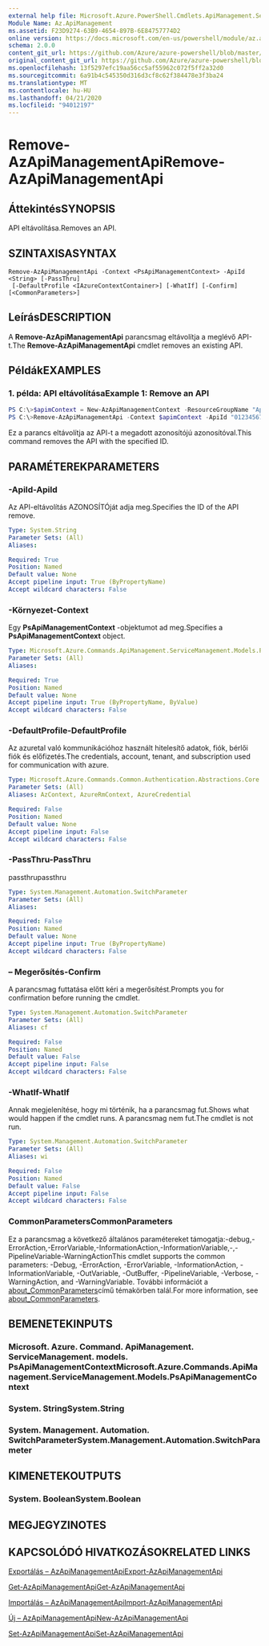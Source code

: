 ```yaml
---
external help file: Microsoft.Azure.PowerShell.Cmdlets.ApiManagement.ServiceManagement.dll-Help.xml
Module Name: Az.ApiManagement
ms.assetid: F23D9274-63B9-4654-897B-6E84757774D2
online version: https://docs.microsoft.com/en-us/powershell/module/az.apimanagement/remove-azapimanagementapi
schema: 2.0.0
content_git_url: https://github.com/Azure/azure-powershell/blob/master/src/ApiManagement/ApiManagement/help/Remove-AzApiManagementApi.md
original_content_git_url: https://github.com/Azure/azure-powershell/blob/master/src/ApiManagement/ApiManagement/help/Remove-AzApiManagementApi.md
ms.openlocfilehash: 13f5297efc19aa56cc5af55962c072f5ff2a32d0
ms.sourcegitcommit: 6a91b4c545350d316d3cf8c62f384478e3f3ba24
ms.translationtype: MT
ms.contentlocale: hu-HU
ms.lasthandoff: 04/21/2020
ms.locfileid: "94012197"
---
```

# <span data-ttu-id="b55b3-101">Remove-AzApiManagementApi</span><span class="sxs-lookup"><span data-stu-id="b55b3-101">Remove-AzApiManagementApi</span></span>

## <span data-ttu-id="b55b3-102">Áttekintés</span><span class="sxs-lookup"><span data-stu-id="b55b3-102">SYNOPSIS</span></span>
<span data-ttu-id="b55b3-103">API eltávolítása.</span><span class="sxs-lookup"><span data-stu-id="b55b3-103">Removes an API.</span></span>

## <span data-ttu-id="b55b3-104">SZINTAXISA</span><span class="sxs-lookup"><span data-stu-id="b55b3-104">SYNTAX</span></span>

```
Remove-AzApiManagementApi -Context <PsApiManagementContext> -ApiId <String> [-PassThru]
 [-DefaultProfile <IAzureContextContainer>] [-WhatIf] [-Confirm] [<CommonParameters>]
```

## <span data-ttu-id="b55b3-105">Leírás</span><span class="sxs-lookup"><span data-stu-id="b55b3-105">DESCRIPTION</span></span>
<span data-ttu-id="b55b3-106">A **Remove-AzApiManagementApi** parancsmag eltávolítja a meglévő API-t.</span><span class="sxs-lookup"><span data-stu-id="b55b3-106">The **Remove-AzApiManagementApi** cmdlet removes an existing API.</span></span>

## <span data-ttu-id="b55b3-107">Példák</span><span class="sxs-lookup"><span data-stu-id="b55b3-107">EXAMPLES</span></span>

### <span data-ttu-id="b55b3-108">1. példa: API eltávolítása</span><span class="sxs-lookup"><span data-stu-id="b55b3-108">Example 1: Remove an API</span></span>
```powershell
PS C:\>$apimContext = New-AzApiManagementContext -ResourceGroupName "Api-Default-WestUS" -ServiceName "contoso"
PS C:\>Remove-AzApiManagementApi -Context $apimContext -ApiId "0123456789"
```

<span data-ttu-id="b55b3-109">Ez a parancs eltávolítja az API-t a megadott azonosítójú azonosítóval.</span><span class="sxs-lookup"><span data-stu-id="b55b3-109">This command removes the API with the specified ID.</span></span>

## <span data-ttu-id="b55b3-110">PARAMÉTEREK</span><span class="sxs-lookup"><span data-stu-id="b55b3-110">PARAMETERS</span></span>

### <span data-ttu-id="b55b3-111">-ApiId</span><span class="sxs-lookup"><span data-stu-id="b55b3-111">-ApiId</span></span>
<span data-ttu-id="b55b3-112">Az API-eltávolítás AZONOSÍTÓját adja meg.</span><span class="sxs-lookup"><span data-stu-id="b55b3-112">Specifies the ID of the API remove.</span></span>

```yaml
Type: System.String
Parameter Sets: (All)
Aliases:

Required: True
Position: Named
Default value: None
Accept pipeline input: True (ByPropertyName)
Accept wildcard characters: False
```

### <span data-ttu-id="b55b3-113">-Környezet</span><span class="sxs-lookup"><span data-stu-id="b55b3-113">-Context</span></span>
<span data-ttu-id="b55b3-114">Egy **PsApiManagementContext** -objektumot ad meg.</span><span class="sxs-lookup"><span data-stu-id="b55b3-114">Specifies a **PsApiManagementContext** object.</span></span>

```yaml
Type: Microsoft.Azure.Commands.ApiManagement.ServiceManagement.Models.PsApiManagementContext
Parameter Sets: (All)
Aliases:

Required: True
Position: Named
Default value: None
Accept pipeline input: True (ByPropertyName, ByValue)
Accept wildcard characters: False
```

### <span data-ttu-id="b55b3-115">-DefaultProfile</span><span class="sxs-lookup"><span data-stu-id="b55b3-115">-DefaultProfile</span></span>
<span data-ttu-id="b55b3-116">Az azuretal való kommunikációhoz használt hitelesítő adatok, fiók, bérlői fiók és előfizetés.</span><span class="sxs-lookup"><span data-stu-id="b55b3-116">The credentials, account, tenant, and subscription used for communication with azure.</span></span>

```yaml
Type: Microsoft.Azure.Commands.Common.Authentication.Abstractions.Core.IAzureContextContainer
Parameter Sets: (All)
Aliases: AzContext, AzureRmContext, AzureCredential

Required: False
Position: Named
Default value: None
Accept pipeline input: False
Accept wildcard characters: False
```

### <span data-ttu-id="b55b3-117">-PassThru</span><span class="sxs-lookup"><span data-stu-id="b55b3-117">-PassThru</span></span>
<span data-ttu-id="b55b3-118">passthru</span><span class="sxs-lookup"><span data-stu-id="b55b3-118">passthru</span></span>

```yaml
Type: System.Management.Automation.SwitchParameter
Parameter Sets: (All)
Aliases:

Required: False
Position: Named
Default value: None
Accept pipeline input: True (ByPropertyName)
Accept wildcard characters: False
```

### <span data-ttu-id="b55b3-119">– Megerősítés</span><span class="sxs-lookup"><span data-stu-id="b55b3-119">-Confirm</span></span>
<span data-ttu-id="b55b3-120">A parancsmag futtatása előtt kéri a megerősítést.</span><span class="sxs-lookup"><span data-stu-id="b55b3-120">Prompts you for confirmation before running the cmdlet.</span></span>

```yaml
Type: System.Management.Automation.SwitchParameter
Parameter Sets: (All)
Aliases: cf

Required: False
Position: Named
Default value: False
Accept pipeline input: False
Accept wildcard characters: False
```

### <span data-ttu-id="b55b3-121">-WhatIf</span><span class="sxs-lookup"><span data-stu-id="b55b3-121">-WhatIf</span></span>
<span data-ttu-id="b55b3-122">Annak megjelenítése, hogy mi történik, ha a parancsmag fut.</span><span class="sxs-lookup"><span data-stu-id="b55b3-122">Shows what would happen if the cmdlet runs.</span></span>
<span data-ttu-id="b55b3-123">A parancsmag nem fut.</span><span class="sxs-lookup"><span data-stu-id="b55b3-123">The cmdlet is not run.</span></span>

```yaml
Type: System.Management.Automation.SwitchParameter
Parameter Sets: (All)
Aliases: wi

Required: False
Position: Named
Default value: False
Accept pipeline input: False
Accept wildcard characters: False
```

### <span data-ttu-id="b55b3-124">CommonParameters</span><span class="sxs-lookup"><span data-stu-id="b55b3-124">CommonParameters</span></span>
<span data-ttu-id="b55b3-125">Ez a parancsmag a következő általános paramétereket támogatja:-debug,-ErrorAction,-ErrorVariable,-InformationAction,-InformationVariable,-,-PipelineVariable-WarningAction</span><span class="sxs-lookup"><span data-stu-id="b55b3-125">This cmdlet supports the common parameters: -Debug, -ErrorAction, -ErrorVariable, -InformationAction, -InformationVariable, -OutVariable, -OutBuffer, -PipelineVariable, -Verbose, -WarningAction, and -WarningVariable.</span></span> <span data-ttu-id="b55b3-126">További információt a [about_CommonParameters](http://go.microsoft.com/fwlink/?LinkID=113216)című témakörben talál.</span><span class="sxs-lookup"><span data-stu-id="b55b3-126">For more information, see [about_CommonParameters](http://go.microsoft.com/fwlink/?LinkID=113216).</span></span>

## <span data-ttu-id="b55b3-127">BEMENETEK</span><span class="sxs-lookup"><span data-stu-id="b55b3-127">INPUTS</span></span>

### <span data-ttu-id="b55b3-128">Microsoft. Azure. Command. ApiManagement. ServiceManagement. models. PsApiManagementContext</span><span class="sxs-lookup"><span data-stu-id="b55b3-128">Microsoft.Azure.Commands.ApiManagement.ServiceManagement.Models.PsApiManagementContext</span></span>

### <span data-ttu-id="b55b3-129">System. String</span><span class="sxs-lookup"><span data-stu-id="b55b3-129">System.String</span></span>

### <span data-ttu-id="b55b3-130">System. Management. Automation. SwitchParameter</span><span class="sxs-lookup"><span data-stu-id="b55b3-130">System.Management.Automation.SwitchParameter</span></span>

## <span data-ttu-id="b55b3-131">KIMENETEK</span><span class="sxs-lookup"><span data-stu-id="b55b3-131">OUTPUTS</span></span>

### <span data-ttu-id="b55b3-132">System. Boolean</span><span class="sxs-lookup"><span data-stu-id="b55b3-132">System.Boolean</span></span>

## <span data-ttu-id="b55b3-133">MEGJEGYZI</span><span class="sxs-lookup"><span data-stu-id="b55b3-133">NOTES</span></span>

## <span data-ttu-id="b55b3-134">KAPCSOLÓDÓ HIVATKOZÁSOK</span><span class="sxs-lookup"><span data-stu-id="b55b3-134">RELATED LINKS</span></span>

[<span data-ttu-id="b55b3-135">Exportálás – AzApiManagementApi</span><span class="sxs-lookup"><span data-stu-id="b55b3-135">Export-AzApiManagementApi</span></span>](./Export-AzApiManagementApi.md)

[<span data-ttu-id="b55b3-136">Get-AzApiManagementApi</span><span class="sxs-lookup"><span data-stu-id="b55b3-136">Get-AzApiManagementApi</span></span>](./Get-AzApiManagementApi.md)

[<span data-ttu-id="b55b3-137">Importálás – AzApiManagementApi</span><span class="sxs-lookup"><span data-stu-id="b55b3-137">Import-AzApiManagementApi</span></span>](./Import-AzApiManagementApi.md)

[<span data-ttu-id="b55b3-138">Új – AzApiManagementApi</span><span class="sxs-lookup"><span data-stu-id="b55b3-138">New-AzApiManagementApi</span></span>](./New-AzApiManagementApi.md)

[<span data-ttu-id="b55b3-139">Set-AzApiManagementApi</span><span class="sxs-lookup"><span data-stu-id="b55b3-139">Set-AzApiManagementApi</span></span>](./Set-AzApiManagementApi.md)


